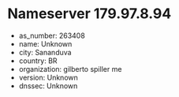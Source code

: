 # Nameserver 179.97.8.94

* as_number: 263408
* name: Unknown
* city: Sananduva
* country: BR
* organization: gilberto spiller me
* version: Unknown
* dnssec: Unknown
